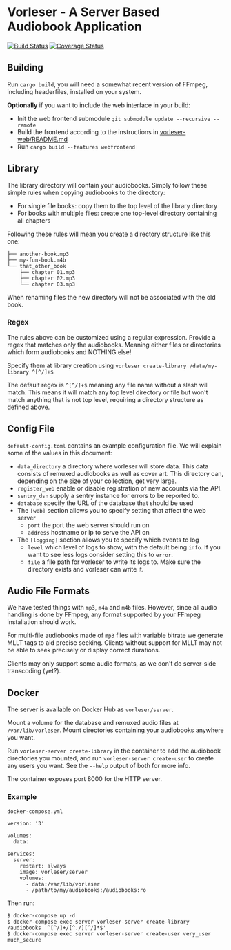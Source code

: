 # Vorleser - A Server Based Audiobook Application

[![Build Status](https://travis-ci.org/vorleser/vorleser-server.svg?branch=master)](https://travis-ci.org/vorleser/vorleser-server)
[![Coverage Status](https://coveralls.io/repos/github/vorleser/vorleser-server/badge.svg?branch=master)](https://coveralls.io/github/vorleser/vorleser-server?branch=master)

## Building
Run `cargo build`, you will need a somewhat recent version of FFmpeg, including headerfiles, installed on your system.

**Optionally** if you want to include the web interface in your build:

- Init the web frontend submodule `git submodule update --recursive --remote`
- Build the frontend according to the instructions in [vorleser-web/README.md](https://github.com/vorleser/vorleser-web)
- Run `cargo build --features webfrontend`

## Library
The library directory will contain your audiobooks.
Simply follow these simple rules when copying audiobooks to the directory:
* For single file books: copy them to the top level of the library directory
* For books with multiple files: create one top-level directory containing all chapters

Following these rules will mean you create a directory structure like this one:

```
├── another-book.mp3
├── my-fun-book.m4b
└── that_other_book
    ├── chapter 01.mp3
    ├── chapter 02.mp3
    └── chapter 03.mp3
```

When renaming files the new directory will not be associated with the old book.

### Regex
The rules above can be customized using a regular expression.
Provide a regex that matches only the audiobooks. Meaning either files or directories which form audiobooks and NOTHING else!

Specify them at library creation using `vorleser create-library /data/my-library ^[^/]+$`

The default regex is `^[^/]+$` meaning any file name without a slash will match.
This means it will match any top level directory or file but won't match anything that is not top level, requiring a directory structure as defined above.


## Config File
`default-config.toml` contains an example configuration file.
We will explain some of the values in this document:

- `data_directory` a directory where vorleser will store data. This data consists of remuxed audiobooks as well as cover art. This directory can, depending on the size of your collection, get very large.
- `register_web` enable or disable registration of new accounts via the API.
- `sentry_dsn` supply a sentry instance for errors to be reported to.
- `database` specify the URL of the database that should be used
- The `[web]` section allows you to specify setting that affect the web server
    - `port` the port the web server should run on
    - `address` hostname or ip to serve the API on
- The `[logging]` section allows you to specify which events to log
    - `level` which level of logs to show, with the default being `info`. If you want to see less logs consider setting this to `error`.
    - `file` a file path for vorleser to write its logs to. Make sure the directory exists and vorleser can write it.

## Audio File Formats

We have tested things with `mp3`, `m4a` and `m4b` files. However, since all audio handling is done by FFmpeg, any format supported by your FFmpeg installation should work.

For multi-file audiobooks made of `mp3` files with variable bitrate we generate MLLT tags to aid precise seeking. Clients without support for MLLT may not be able to seek precisely or display correct durations.

Clients may only support some audio formats, as we don't do server-side transcoding (yet?).

## Docker

The server is available on Docker Hub as `vorleser/server`.

Mount a volume for the database and remuxed audio files at `/var/lib/vorleser`. Mount directories containing your audiobooks anywhere you want.

Run `vorleser-server create-library` in the container to add the audiobook directories you mounted, and run `vorleser-server create-user` to create any users you want. See the `--help` output of both for more info.

The container exposes port 8000 for the HTTP server.

### Example

`docker-compose.yml`

```
version: '3'

volumes:
  data:

services:
  server:
    restart: always
    image: vorleser/server
    volumes:
      - data:/var/lib/vorleser
      - /path/to/my/audiobooks:/audiobooks:ro
```

Then run:

```
$ docker-compose up -d
$ docker-compose exec server vorleser-server create-library /audiobooks '^[^/]+/[^./][^/]*$'
$ docker-compose exec server vorleser-server create-user very_user much_secure
```
